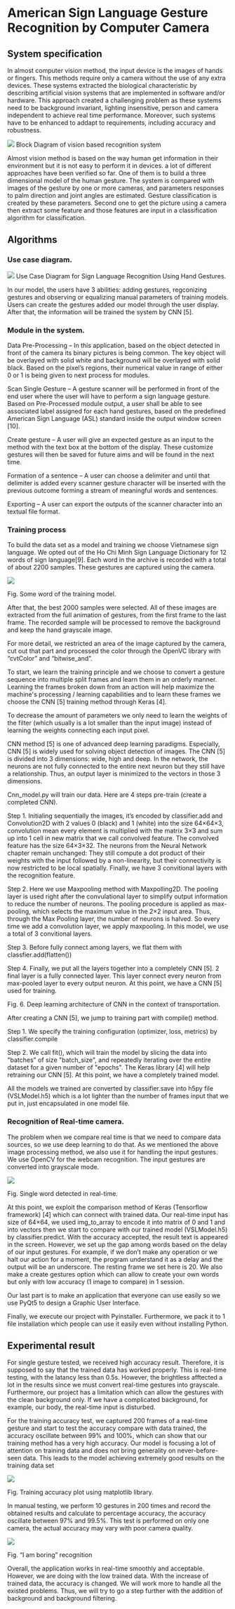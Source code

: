 # American Sign Language Gesture Recognition by Computer Camera

## System specification

In almost computer vision method, the input device is the images of hands or fingers. This methods require only a camera without the use of any extra devices. These systems extracted the biological characteristic by describing artificial vision systems that are implemented in software and/or hardware. This approach created a challenging problem as these systems need to be background invariant, lighting insensitive, person and camera independent to achieve real time performance. Moreover, such systems have to be enhanced to addapt to requirements, including accuracy and robustness.

<img src="img/1.png" >
Block Diagram of vision based recognition system 

Almost vision method is based on the way human get information in their environment but it is not easy to perform it in devices. a lot of different approaches have been verified so far. One of them is to build a three dimensional model of the human gesture. The system is compared with images of the gesture by one or more cameras, and parameters responses to palm direction and joint angles are estimated. Gesture classification is created by these parameters. Second one to get the picture using a camera then extract some feature and those features are input in a classification algorithm for classification.

## Algorithms

### Use case diagram.
<img src="img/2.png" >
Use Case Diagram for Sign Language Recognition Using Hand Gestures.

In our model, the users have 3 abilities: adding gestures, regconizing gestures and observing or equalizing manual parameters of training models. Users can create the gestures added our model through the user display. After that, the information will be trained the system by CNN [5].

### Module in the system.

Data Pre-Processing – In this application, based on the object detected in front of the camera its binary pictures is being common. The key object will be overlayed with solid white and background will be overlayed with solid black. Based on the pixel’s regions, their numerical value in range of either 0 or 1 is being given to next process for modules.

Scan Single Gesture – A gesture scanner will be performed in front of the end user where the user will have to perform a sign language gesture. Based on Pre-Processed module output, a user shall be able to see associated label assigned for each hand gestures, based on the predefined American Sign Language (ASL) standard inside the output window screen [10].

Create gesture – A user will give an expected gesture as an input to the method with the text box at the bottom of the display. These customize gestures will then be saved for future aims and will be found in the next time.

Formation of a sentence – A user can choose a delimiter and until that delimiter is added every scanner gesture character will be inserted with the previous outcome forming a stream of meaningful words and sentences.

Exporting – A user can export the outputs of the scanner character into an textual file format.

###	Training process

To build the data set as a model and training we choose Vietnamese sign language. We opted out of the Ho Chi Minh Sign Language Dictionary for 12 words of sign language[9]. Each word in the archive is recorded with a total of about 2200 samples. These gestures are captured using the camera. 

<img src="img/2.5.png" >

Fig. Some word of the training model.

After that, the best 2000 samples were selected. All of these images are extracted from the full animation of gestures, from the first frame to the last frame. The recorded sample will be processed to remove the background and keep the hand grayscale image.

For more detail, we restricted an area of the image captured by the camera, cut out that part and processed the color through the OpenVC library with “cvtColor” and “bitwise_and”.

To start, we learn the training principle and we choose to convert a gesture sequence into multiple split frames and learn them in an orderly manner. Learning the frames broken down from an action will help maximize the machine's processing / learning capabilities and to learn these frames we choose the CNN [5] training method through Keras [4].

To decrease the amount of parameters we only need to learn the weights of the filter (which usually is a lot smaller than the input image) instead of learning the weights connecting each input pixel.

CNN method [5]  is one of advanced deep learning paradigms. Especially, CNN [5]  is widely used for solving object detection of images. The CNN [5] is divided into 3 dimensions: wide, high and deep. In the network, the neurons are not fully connected to the entire next neuron but they still have a relationship. Thus, an output layer is minimized to the vectors in those 3 dimensions.

Cnn_model.py will train our data. Here are 4 steps pre-train (create a completed CNN).

Step 1. Initialing sequentially the images, it’s encoded by classifier.add and Convolution2D with 2 values 0 (black) and 1 (white) into the size 64×64×3, convolution mean every element is multiplied with the matrix 3×3 and sum up into 1 cell in new matrix that we call convolved feature. The convolved feature has the size 64×3×32. The neurons from the Neural Network chapter remain unchanged: They still compute a dot product of their weights with the input followed by a non-linearity, but their connectivity is now restricted to be local spatially. Finally, we have 3 convitional layers with the recognition feature.

Step 2. Here we use Maxpooling method with Maxpolling2D. The pooling layer is used right after the convulational layer to simplify output information to reduce the number of neurons. The pooling procedure is applied as max-pooling, which selects the maximum value in the 2×2 input area. Thus, through the Max Pooling layer, the number of neurons is halved. So every time we add a convolution layer, we apply maxpooling. In this model, we use a total of 3 convitional layers.

Step 3. Before fully connect among layers, we flat them with classfier.add(flatten())

Step 4. Finally, we put all the layers together into a completely CNN [5]. 2 final layer is a fully connected layer. This layer connect every neuron from max-pooled layer to every output neuron. At this point, we have a CNN [5]  used for training.

Fig. 6. Deep learning architecture of CNN in the context of transportation.

After creating a CNN [5], we jump to training part with compile() method.

Step 1. We specify the training configuration (optimizer, loss, metrics) by classifier.compile

Step 2. We call fit(), which will train the model by slicing the data into "batches" of size "batch_size", and repeatedly iterating over the entire dataset for a given number of "epochs". The Keras library [4] will help retraining our CNN [5]. At this point, we have a completely trained model.

All the models we trained are converted by classifier.save into h5py file (VSLModel.h5) which is a lot lighter than the number of frames input that we put in, just encapsulated in one model file.

### Recognition of Real-time camera.

The problem when we compare real time is that we need to compare data sources, so we use deep learning to do that. As we mentioned the above image processing method, we also use it for handling the input gestures. We use OpenCV for the webcam recognition. The input gestures are converted into grayscale mode.

<img src="img/4.png" >

Fig. Single word detected in real-time.

At this point, we exploit the comparison method of Keras (Tensorflow framework) [4] which can connect with trained data. Our real-time input has size of 64×64, we used img_to_array to encode it into matrix of 0 and 1 and into vectors then we start to compare with our trained model (VSLModel.h5) by classifier.predict. With the accuracy accepted, the result text is appeared in the screen. However, we set up the gap among words based on the delay of our input gestures. For example, if we don’t make any operation or we halt our action for a moment, the program understand it as a delay and the output will be an underscore. The resting frame we set here is 20. We also make a create gestures option which can allow to create your own words but only with low accuracy (1 image to compare) in 1 session.

Our last part is to make an application that everyone can use easily so we use PyQt5 to design a Graphic User Interface.

Finally, we execute our project with Pyinstaller. Furthermore, we pack it to 1 file installation which people can use it easily even without installing Python.

## Experimental result

For single gesture tested, we received high accuracy result. Therefore, it is supposed to say that the trained data has worked properly. This is real-time testing, with the latancy less than 0.5s.  However, the brightless afftected a lot in the results since we must convert real-time gestures into grayscale. Furthermore, our project has a limitation which can allow the gestures with the clean background only. If we have a complicated background, for example, our body, the real-time input is disturbed.

For the training accuracy test, we captured 200 frames of a real-time gesture and start to test the accuracy compare with data trained, the accuracy oscillate between 99% and 100%, which can show that our training method has a very high accuracy. Our model is focusing a lot of attention on training data and does not bring generality on never-before-seen data. This leads to the model achieving extremely good results on the training data set

 <img src="img/4.5.png" >

Fig. Training accuracy plot using matplotlib library.

In manual testing, we perform 10 gestures in 200 times and record the obtained results and calculate to percentage accuracy, the accuracy oscillate between 97% and 99.5%. This test is performed on only one camera, the actual accuracy may vary with poor camera quality.

<img src="img/5.png" >

Fig.  “I am boring” recognition

Overall, the application works in real-time smoothly and acceptable. However, we are doing with the low trained data. With the increase of trained data, the accuracy is changed. We will work more to handle all the existed problems. Thus, we will try to go a step further with the addition of background and background filtering.


